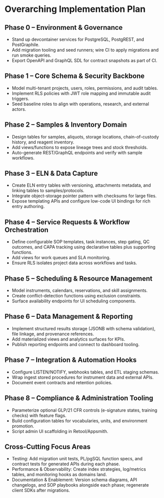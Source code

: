 # Overarching Implementation Plan

## Phase 0 – Environment & Governance
- Stand up devcontainer services for PostgreSQL, PostgREST, and PostGraphile.
- Add migration tooling and seed runners; wire CI to apply migrations and run smoke queries.
- Export OpenAPI and GraphQL SDL for contract snapshots as part of CI.

## Phase 1 – Core Schema & Security Backbone
- Model multi-tenant projects, users, roles, permissions, and audit tables.
- Implement RLS policies with JWT role mapping and immutable audit triggers.
- Seed baseline roles to align with operations, research, and external actors.

## Phase 2 – Samples & Inventory Domain
- Design tables for samples, aliquots, storage locations, chain-of-custody history, and reagent inventory.
- Add views/functions to expose lineage trees and stock thresholds.
- Auto-generate REST/GraphQL endpoints and verify with sample workflows.

## Phase 3 – ELN & Data Capture
- Create ELN entry tables with versioning, attachments metadata, and linking tables to samples/protocols.
- Integrate object-storage pointer pattern with checksums for large files.
- Expose templating APIs and configure low-code UI bindings for rich entry authoring.

## Phase 4 – Service Requests & Workflow Orchestration
- Define configurable SOP templates, task instances, step gating, QC outcomes, and CAPA tracking using declarative tables plus supporting functions.
- Add views for work queues and SLA monitoring.
- Ensure RLS isolates project data across workflows and tasks.

## Phase 5 – Scheduling & Resource Management
- Model instruments, calendars, reservations, and skill assignments.
- Create conflict-detection functions using exclusion constraints.
- Surface availability endpoints for UI scheduling components.

## Phase 6 – Data Management & Reporting
- Implement structured results storage (JSONB with schema validation), file linkage, and provenance references.
- Add materialized views and analytics surfaces for KPIs.
- Publish reporting endpoints and connect to dashboard tooling.

## Phase 7 – Integration & Automation Hooks
- Configure LISTEN/NOTIFY, webhooks tables, and ETL staging schemas.
- Wrap ingest stored procedures for instrument data and external APIs.
- Document event contracts and retention policies.

## Phase 8 – Compliance & Administration Tooling
- Parameterize optional GLP/21 CFR controls (e-signature states, training checks) with feature flags.
- Build configuration tables for vocabularies, units, and environment promotion.
- Script admin UI scaffolding in Retool/Appsmith.

## Cross-Cutting Focus Areas
- Testing: Add migration unit tests, PL/pgSQL function specs, and contract tests for generated APIs during each phase.
- Performance & Observability: Create index strategies, log/metrics tables, and monitoring hooks as domains land.
- Documentation & Enablement: Version schema diagrams, API changelogs, and SOP playbooks alongside each phase; regenerate client SDKs after migrations.
